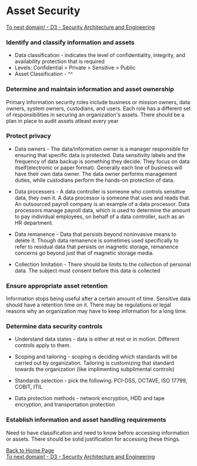 # Asset Security

[To next domain! - D3 - Security Architecture and Engineering](https://github.com/so87/CISSP-Cheat-Sheet-/blob/master/D3%20-%20Security%20Architecture%20and%20Engineering.md) <br />


### Identify and classify information and assets
* Data classification - indicates the level of confidentiality, integrity, and availability protection that is required
 * Levels: Confidential > Private > Sensitive > Public
* Asset Classification - ^^

### Determine and maintain information and asset ownership
Primary information security roles include business or mission owners, data owners, system owners, custodians, and users. Each role has a different set of responsibilities in securing an organization's assets.  There should be a plan in place to audit assets atleast every year

### Protect privacy
* Data owners - The data/information owner is a manager responsible for ensuring that specific data is protected. Data sensitivity labels and the frequency of data backup is something they decide. They focus on data itself(electronic or paper format). Generally each line of business will have their own data owner. The data owner performs management duties, while custodians perform the hands-on protection of data.

* Data processers - A data controller is someone who controls sensitive data, they own it. A data processor is someone that uses and reads that. An outsourced payroll company is an example of a data processor. Data processors manage payroll data, which is used to determine the amount to pay individual employees, on behalf of a data controller, such as an HR department.

* Data remanence - Data that persists beyond noninvasive means to delete it. Though data remanence is sometimes used specifically to refer to residual data that persists on magnetic storage, remanence concerns go beyond just that of magnetic storage media.

* Collection limitation - There should be limits to the collection of personal data.  The subject must consent before this data is collected

### Ensure appropriate asset retention
Information stops being useful after a certain amount of time.  Sensitive data should have a retention time on it.  There may be regulations or legal reasons why an organization may have to keep information for a long time.

### Determine data security controls
* Understand data states - data is either at rest or in motion.  Different controls apply to them.

* Scoping and tailoring - scoping is deciding which standards will be carried out by organization.  Tailoring is customizing that standard towards the organization (like implimenting subplimental controls)

* Standards selection - pick the following: PCI-DSS, OCTAVE, ISO 17799, COBIT, ITIL

* Data protection methods - network encryption, HDD and tape encryption, and transportation protection

### Establish information and asset handling requirements
Need to have classification and need to know before accessing information or assets.  There should be solid justification for accessing these things.

[Back to Home Page](https://github.com/so87/CISSP-Cheat-Sheet-) <br />
[To next domain! - D3 - Security Architecture and Engineering](https://github.com/so87/CISSP-Cheat-Sheet-/blob/master/D3%20-%20Security%20Architecture%20and%20Engineering.md) <br />

